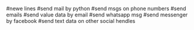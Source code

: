 #newe lines
#send mail by python
#send msgs on phone numbers
#send emails
#send value data by email
#send whatsapp msg
#send messenger by facebook
#send text data on other social hendles
